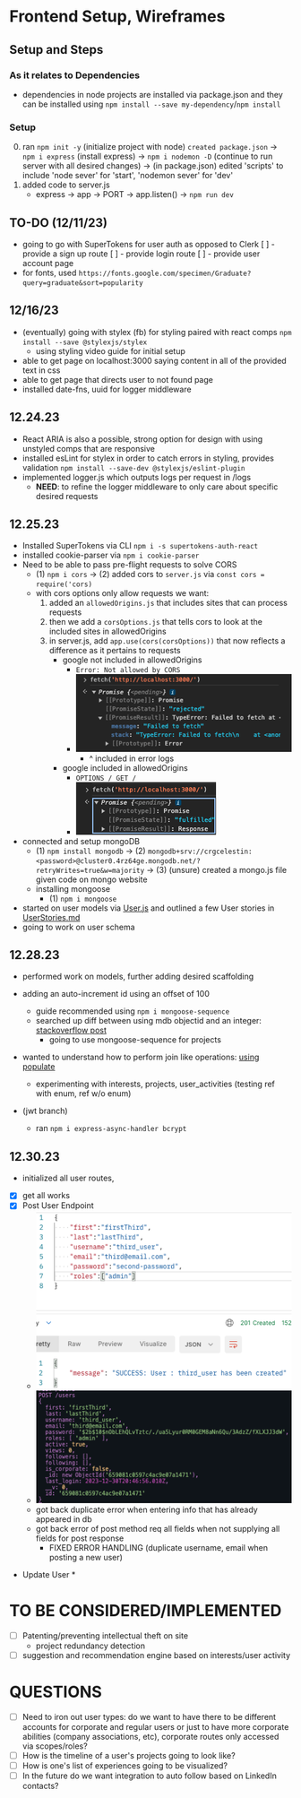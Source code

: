 # Frontend Setup, Wireframes

## Setup and Steps
### As it relates to Dependencies
* dependencies in node projects are installed via package.json and they can be installed using `npm install --save my-dependency`/`npm install`
### Setup
0. ran `npm init -y` (initialize project with node) `created package.json` -> `npm i express` (install express) -> `npm i nodemon -D` (continue to run server with all desired changes) -> (in package.json) edited 'scripts' to include 'node sever' for 'start', 'nodemon sever' for 'dev'
1. added code to server.js
    - express -> app -> PORT -> app.listen() -> `npm run dev`

## TO-DO (12/11/23)
* going to go with SuperTokens for user auth as opposed to Clerk
[ ] - provide a sign up route
[ ] - provide login route
[ ] - provide user account page
* for fonts, used `https://fonts.google.com/specimen/Graduate?query=graduate&sort=popularity`

## 12/16/23
* (eventually) going with stylex (fb) for styling paired with react comps `npm install --save @stylexjs/stylex`
    - using styling video guide for initial setup
* able to get page on localhost:3000 saying content in all of the provided text in css
* able to get page that directs user to not found page
* installed date-fns, uuid for logger middleware

## 12.24.23
- React ARIA is also a possible, strong option for design with using unstyled comps that are responsive
- installed esLint for stylex in order to catch errors in styling, provides validation `npm install --save-dev @stylexjs/eslint-plugin`
- implemented logger.js which outputs logs per request in /logs
    * __NEED__: to refine the logger middleware to only care about specific desired requests

## 12.25.23
- Installed SuperTokens via CLI `npm i -s supertokens-auth-react`
- installed cookie-parser via `npm i cookie-parser`
- Need to be able to pass pre-flight requests to solve CORS
    * (1) `npm i cors` -> (2) added cors to `server.js` via `const cors = require('cors)`
    * with cors options only allow requests we want:
        1. added an `allowedOrigins.js` that includes sites that can process requests
        2. then we add a `corsOptions.js` that tells cors to look at the included sites in allowedOrigins
        3. in server.js, add `app.use(cors(corsOptions))` that now reflects a difference as it pertains to requests
            - google not included in allowedOrigins
                - `Error: Not allowed by CORS`
                - ![not added](./notAdded.png)
                    - ^ included in error logs
            - google included in allowedOrigins
                - `OPTIONS / GET /`
                - ![added](./added.png)
- connected and setup mongoDB
    * (1) `npm install mongodb` -> (2) `mongodb+srv://crgcelestin:<password>@cluster0.4rz64ge.mongodb.net/?retryWrites=true&w=majority` -> (3) (unsure) created a mongo.js file given code on mongo website
    * installing mongoose
        * (1) `npm i mongoose`
- started on user models via [User.js](../models/User.js) and outlined a few User stories in [UserStories.md](UserStories.md)
- going to work on user schema

## 12.28.23
* performed work on models, further adding desired scaffolding
* adding an auto-increment id using an offset of 100
    * guide recommended using `npm i mongoose-sequence`
    * searched up diff between using mdb objectid and an integer: [stackoverflow post](https://stackoverflow.com/questions/14054384/is-it-bad-to-change-id-type-in-mongodb-to-integer/14058189#14058189)
        - going to use mongoose-sequence for projects
* wanted to understand how to perform join like operations: [using populate](https://mongoosejs.com/docs/populate.html#populate-virtuals)
    - experimenting with interests, projects, user_activities (testing ref with enum, ref w/o enum)

* (jwt branch)
    - ran `npm i express-async-handler bcrypt`

## 12.30.23
- initialized all user routes,
- [x] get all works
- [x] Post User Endpoint
    * ![Post-Users1](PostUser-Postman.png)
    * ![Post-Users2](PostUser-Console.png)
    * got back duplicate error when entering info that has already appeared in db
    * got back error of post method req all fields when not supplying all fields for post response
        - FIXED ERROR HANDLING (duplicate username, email when posting a new user)
- Update User
    *

# __TO BE CONSIDERED/IMPLEMENTED__
- [ ] Patenting/preventing intellectual theft on site
    * project redundancy detection
- [ ] suggestion and recommendation engine based on interests/user activity

# __QUESTIONS__
- [ ] Need to iron out user types: do we want to have there to be different accounts for corporate and regular users or just to have more corporate abilities (company associations, etc), corporate routes only accessed via scopes/roles?
- [ ] How is the timeline of a user's projects going to look like?
- [ ] How is one's list of experiences going to be visualized?
- [ ] In the future do we want integration to auto follow based on LinkedIn contacts?
